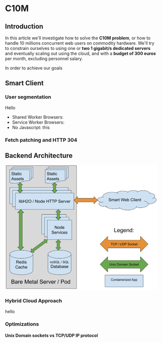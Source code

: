 # C10M
## Introduction
In this article we'll investigate how to solve the **C10M problem**, or how to handle 10 millions concurrent web users on commodity hardware. We'll try to constrain ourselves to using one or **two 1 gigabit/s dedicated servers** and eventually scaling out using the cloud, and with a **budget of 300 euros** per month, excluding personnel salary.

In order to achieve our goals 

## Smart Client
### User segmentation
Hello

 - Shared Worker Browsers: 
 - Service Worker Browsers:
 - No Javascript:
 this

### Fetch patching and HTTP 304
## Backend Architecture
![Server Layout](https://raw.githubusercontent.com/alberto-esposito/C10M/master/assets/server.svg)
### Hybrid Cloud Approach
hello
### Optimizations
#### Unix Domain sockets vs TCP/UDP IP protocol
<!--stackedit_data:
eyJoaXN0b3J5IjpbLTk5NTM4Nzk4OCwtMTI4NTkwNjAxMCwtNj
M4MjE2OTI1LC0yMDIzMTM1MjIsLTEwNzQ2NTgzNTksLTQzMDcx
MDAwNiw1OTY5MjQzNl19
-->